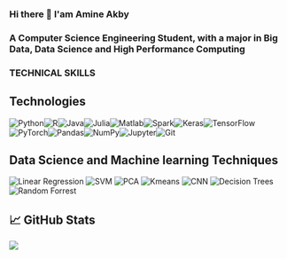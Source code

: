 ### Hi there 👋 I'am Amine Akby

<!--
**aakby/aakby** is a ✨ _special_ ✨ repository because its `README.md` (this file) appears on your GitHub profile.

Here are some ideas to get you started:

- 🔭 I’m currently working on ...
- 🌱 I’m currently learning ...
- 👯 I’m looking to collaborate on ...
- 🤔 I’m looking for help with ...
- 💬 Ask me about ...
- 📫 How to reach me: ...
- 😄 Pronouns: ...
- ⚡ Fun fact: ...
-->

###             A Computer Science Engineering Student, with a major in Big Data, Data Science and High Performance Computing


### TECHNICAL SKILLS

## Technologies

<img alt="Python" src="https://img.shields.io/badge/python%20-%2314354C.svg?&style=for-the-badge&logo=python&logoColor=white"/><img alt="R" src="https://img.shields.io/badge/r-%23276DC3.svg?&style=for-the-badge&logo=r&logoColor=white"/><img alt="Java" src="https://img.shields.io/badge/java-%23ED8B00.svg?&style=for-the-badge&logo=java&logoColor=white"/><img alt="Julia" src="https://img.shields.io/badge/julia-%23ED8B00.svg?&style=for-the-badge&logo=julia&logoColor=white"/><img alt="Matlab" src="https://img.shields.io/badge/matlab%20-%23F05033.svg?&style=for-the-badge&logo=matlab&logoColor=white"/><img alt="Spark" src="https://img.shields.io/badge/spark-%2300f.svg?&style=for-the-badge&logo=spark&logoColor=white"/><img alt="Keras" src="https://img.shields.io/badge/Keras%20-%23D00000.svg?&style=for-the-badge&logo=Keras&logoColor=white"/><img alt="TensorFlow" src="https://img.shields.io/badge/TensorFlow%20-%23FF6F00.svg?&style=for-the-badge&logo=TensorFlow&logoColor=white" /><img alt="PyTorch" src="https://img.shields.io/badge/PyTorch%20-%23EE4C2C.svg?&style=for-the-badge&logo=PyTorch&logoColor=white" /><img alt="Pandas" src="https://img.shields.io/badge/pandas%20-%23150458.svg?&style=for-the-badge&logo=pandas&logoColor=white" /><img alt="NumPy" src="https://img.shields.io/badge/numpy%20-%23013243.svg?&style=for-the-badge&logo=numpy&logoColor=white" /><img alt="Jupyter" src="https://img.shields.io/badge/Jupyter%20-%23F37626.svg?&style=for-the-badge&logo=Jupyter&logoColor=white" /><img alt="Git" src="https://img.shields.io/badge/git%20-%23F05033.svg?&style=for-the-badge&logo=git&logoColor=white"/>


## Data Science and Machine learning Techniques

<img alt="Linear Regression" src="https://img.shields.io/badge/Linear Regression%20-%2314354C.svg?&style=for-the-badge&logo=Linear Regression&logoColor=white"/>  <img alt="SVM" src="https://img.shields.io/badge/SVM%20-%2314354C.svg?&style=for-the-badge&logo=SVM&logoColor=white"/>  <img alt="PCA" src="https://img.shields.io/badge/PCA%20-%2314354C.svg?&style=for-the-badge&logo=pca&logoColor=white"/>  <img alt="Kmeans" src="https://img.shields.io/badge/Kmeans%20-%2314354C.svg?&style=for-the-badge&logo=Kmeans&logoColor=white"/>  <img alt="CNN" src="https://img.shields.io/badge/CNN%20-%2314354C.svg?&style=for-the-badge&logo=cnn&logoColor=white"/>  <img alt="Decision Trees" src="https://img.shields.io/badge/DecisionTrees%20-%2314354C.svg?&style=for-the-badge&logo=DecisionTrees&logoColor=white"/>  <img alt="Random Forrest" src="https://img.shields.io/badge/RandomForrest%20-%2314354C.svg?&style=for-the-badge&logo=RandomForrest&logoColor=white"/>

## &#x1f4c8; GitHub Stats

 <img align="center" src="https://github-readme-stats.vercel.app/api/?username=aakby&theme=<THEME_NAME>" />

<!-- icons without padding -->


[3.2]: https://github.com/aakby/aakby/blob/main/linkedin-3-16.png (LinkedIn icon without padding)


<!-- links to your social media accounts -->


[3]: https://www.linkedin.com/in/amine-akby-276329144/

